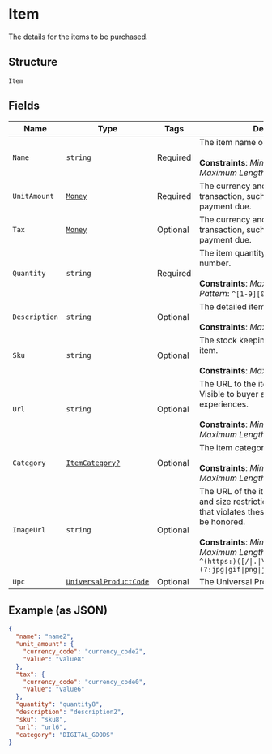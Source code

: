 
# Item

The details for the items to be purchased.

## Structure

`Item`

## Fields

| Name | Type | Tags | Description |
|  --- | --- | --- | --- |
| `Name` | `string` | Required | The item name or title.<br><br>**Constraints**: *Minimum Length*: `1`, *Maximum Length*: `127` |
| `UnitAmount` | [`Money`](../../doc/models/money.md) | Required | The currency and amount for a financial transaction, such as a balance or payment due. |
| `Tax` | [`Money`](../../doc/models/money.md) | Optional | The currency and amount for a financial transaction, such as a balance or payment due. |
| `Quantity` | `string` | Required | The item quantity. Must be a whole number.<br><br>**Constraints**: *Maximum Length*: `10`, *Pattern*: `^[1-9][0-9]{0,9}$` |
| `Description` | `string` | Optional | The detailed item description.<br><br>**Constraints**: *Maximum Length*: `2048` |
| `Sku` | `string` | Optional | The stock keeping unit (SKU) for the item.<br><br>**Constraints**: *Maximum Length*: `127` |
| `Url` | `string` | Optional | The URL to the item being purchased. Visible to buyer and used in buyer experiences.<br><br>**Constraints**: *Minimum Length*: `1`, *Maximum Length*: `2048` |
| `Category` | [`ItemCategory?`](../../doc/models/item-category.md) | Optional | The item category type.<br><br>**Constraints**: *Minimum Length*: `1`, *Maximum Length*: `20` |
| `ImageUrl` | `string` | Optional | The URL of the item's image. File type and size restrictions apply. An image that violates these restrictions will not be honored.<br><br>**Constraints**: *Minimum Length*: `1`, *Maximum Length*: `2048`, *Pattern*: `^(https:)([/\|.\|\w\|\s\|-])*\.(?:jpg\|gif\|png\|jpeg\|JPG\|GIF\|PNG\|JPEG)` |
| `Upc` | [`UniversalProductCode`](../../doc/models/universal-product-code.md) | Optional | The Universal Product Code of the item. |

## Example (as JSON)

```json
{
  "name": "name2",
  "unit_amount": {
    "currency_code": "currency_code2",
    "value": "value8"
  },
  "tax": {
    "currency_code": "currency_code0",
    "value": "value6"
  },
  "quantity": "quantity8",
  "description": "description2",
  "sku": "sku8",
  "url": "url6",
  "category": "DIGITAL_GOODS"
}
```

